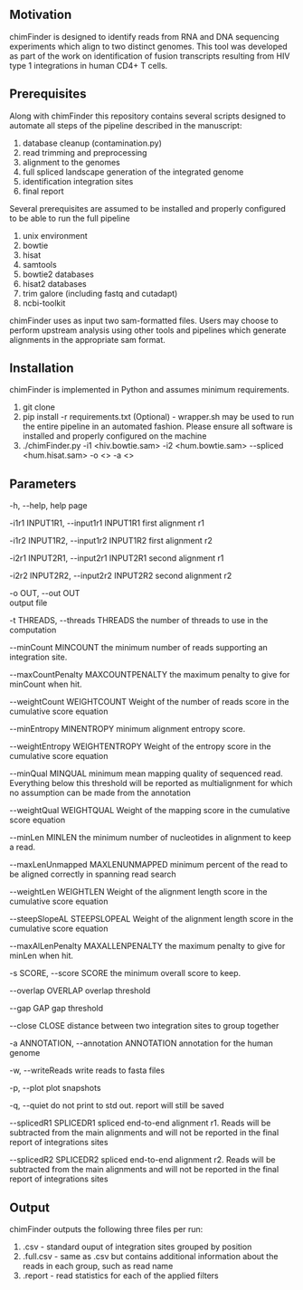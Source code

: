 ## Motivation

chimFinder is designed to identify reads from RNA and DNA sequencing experiments which align to two distinct genomes. This tool was developed as part of the work on identification of fusion transcripts resulting from HIV type 1 integrations in human CD4+ T cells.

## Prerequisites
Along with chimFinder this repository contains several scripts designed to automate all steps of the pipeline described in the manuscript:
1. database cleanup (contamination.py)
2. read trimming and preprocessing
3. alignment to the genomes
4. full spliced landscape generation of the integrated genome
5. identification integration sites
6. final report

Several prerequisites are assumed to be installed and properly configured to be able to run the full pipeline
1. unix environment 
2. bowtie 
3. hisat
4. samtools
5. bowtie2 databases
6. hisat2 databases
7. trim galore (including fastq and cutadapt)
8. ncbi-toolkit

chimFinder uses as input two sam-formatted files. Users may choose to perform upstream analysis using other tools and pipelines which generate alignments in the appropriate sam format.

## Installation
chimFinder is implemented in Python and assumes minimum requirements.
1. git clone
2. pip install -r requirements.txt
(Optional) - wrapper.sh may be used to run the entire pipeline in an automated fashion. Please ensure all software is installed and properly configured on the machine
3. ./chimFinder.py -i1 <hiv.bowtie.sam> -i2 <hum.bowtie.sam> --spliced <hum.hisat.sam> -o <> -a <> <other parameters>

## Parameters
-h, --help, help page

-i1r1 INPUT1R1, --input1r1 INPUT1R1
                    first alignment r1

-i1r2 INPUT1R2, --input1r2 INPUT1R2
                    first alignment r2

-i2r1 INPUT2R1, --input2r1 INPUT2R1
                    second alignment r1

-i2r2 INPUT2R2, --input2r2 INPUT2R2
                    second alignment r2

-o OUT, --out OUT     
					output file

-t THREADS, --threads THREADS
                    the number of threads to use in the computation

--minCount MINCOUNT   the minimum number of reads supporting an integration
                    site.

--maxCountPenalty MAXCOUNTPENALTY
                    the maximum penalty to give for minCount when hit.

--weightCount WEIGHTCOUNT
                    Weight of the number of reads score in the cumulative
                    score equation

--minEntropy MINENTROPY
                    minimum alignment entropy score.

--weightEntropy WEIGHTENTROPY
                    Weight of the entropy score in the cumulative score
                    equation

--minQual MINQUAL     minimum mean mapping quality of sequenced read.
                    Everything below this threshold will be reported as
                    multialignment for which no assumption can be made
                    from the annotation

--weightQual WEIGHTQUAL
                    Weight of the mapping score in the cumulative score
                    equation

--minLen MINLEN       the minimum number of nucleotides in alignment to keep
                    a read.

--maxLenUnmapped MAXLENUNMAPPED
                    minimum percent of the read to be aligned correctly in
                    spanning read search

--weightLen WEIGHTLEN
                    Weight of the alignment length score in the cumulative
                    score equation

--steepSlopeAL STEEPSLOPEAL
                    Weight of the alignment length score in the cumulative
                    score equation

--maxAlLenPenalty MAXALLENPENALTY
                    the maximum penalty to give for minLen when hit.

-s SCORE, --score SCORE
                    the minimum overall score to keep.

--overlap OVERLAP     overlap threshold

--gap GAP             gap threshold

--close CLOSE         distance between two integration sites to group
                    together

-a ANNOTATION, --annotation ANNOTATION
                    annotation for the human genome

-w, --writeReads      write reads to fasta files

-p, --plot            plot snapshots

-q, --quiet           do not print to std out. report will still be saved

--splicedR1 SPLICEDR1
                    spliced end-to-end alignment r1. Reads will be
                    subtracted from the main alignments and will not be
                    reported in the final report of integrations sites

--splicedR2 SPLICEDR2
                    spliced end-to-end alignment r2. Reads will be
                    subtracted from the main alignments and will not be
                    reported in the final report of integrations sites

## Output
chimFinder outputs the following three files per run:
1. .csv - standard ouput of integration sites grouped by position
2. .full.csv - same as .csv but contains additional information about the reads in each group, such as read name
3. .report - read statistics for each of the applied filters